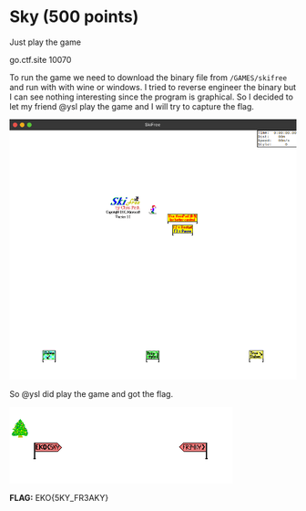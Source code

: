 # Sky (500 points)

Just play the game

go.ctf.site 10070

To run the game we need to download the binary file from `/GAMES/skifree` and run with with wine or windows. I tried to reverse engineer the binary but I can see nothing interesting since the program is graphical. So I decided to let my friend @ysl play the game and I will try to capture the flag.

![Alt text](images/image.png)

So @ysl did play the game and got the flag.

![Alt text](images/image1.png)

**FLAG:** EKO{5KY_FR3AKY}